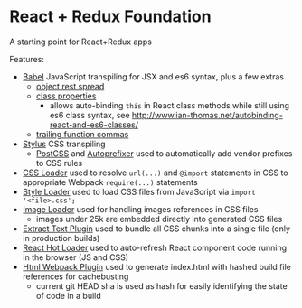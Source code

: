 React + Redux Foundation
========================
A starting point for React+Redux apps

Features:
- [Babel](http://babeljs.io/) JavaScript transpiling for JSX and es6 syntax, plus a few extras
  - [object rest spread](https://babeljs.io/docs/plugins/transform-object-rest-spread/)
  - [class properties](https://babeljs.io/docs/plugins/transform-class-properties/)
    - allows auto-binding `this` in React class methods while still using es6 class syntax, see http://www.ian-thomas.net/autobinding-react-and-es6-classes/
  - [trailing function commas](https://babeljs.io/docs/plugins/syntax-trailing-function-commas/)
- [Stylus](http://stylus-lang.com/) CSS transpiling
  - [PostCSS](https://github.com/postcss/postcss) and [Autoprefixer](https://github.com/postcss/autoprefixer) used to automatically add vendor prefixes to CSS rules
- [CSS Loader](https://github.com/webpack/css-loader) used to resolve `url(...)` and `@import` statements in CSS to appropriate Webpack `require(...)` statements
- [Style Loader](https://github.com/webpack/style-loader) used to load CSS files from JavaScript via `import '<file>.css';`
- [Image Loader](https://github.com/tcoopman/image-webpack-loader) used for handling images references in CSS files
  - images under 25k are embedded directly into generated CSS files
- [Extract Text Plugin](https://github.com/webpack/extract-text-webpack-plugin) used to bundle all CSS chunks into a single file (only in production builds)
- [React Hot Loader](https://gaearon.github.io/react-hot-loader/) used to auto-refresh React component code running in the browser (JS and CSS)
- [Html Webpack Plugin](https://github.com/ampedandwired/html-webpack-plugin) used to generate index.html with hashed build file references for cachebusting
  - current git HEAD sha is used as hash for easily identifying the state of code in a build
